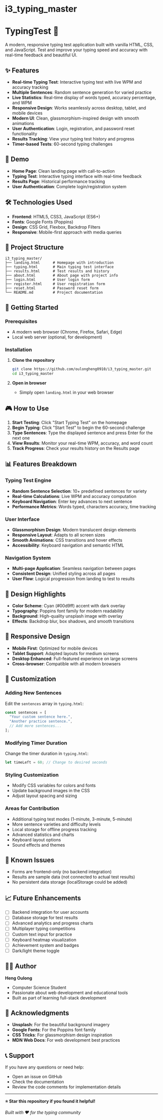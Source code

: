 # i3_typing_master
# TypingTest 🚀

A modern, responsive typing test application built with vanilla HTML, CSS, and JavaScript. Test and improve your typing speed and accuracy with real-time feedback and beautiful UI.


## ✨ Features

- **Real-time Typing Test**: Interactive typing test with live WPM and accuracy tracking
- **Multiple Sentences**: Random sentence generation for varied practice
- **Live Statistics**: Real-time display of words typed, accuracy percentage, and WPM
- **Responsive Design**: Works seamlessly across desktop, tablet, and mobile devices
- **Modern UI**: Clean, glassmorphism-inspired design with smooth animations
- **User Authentication**: Login, registration, and password reset functionality
- **Results Tracking**: View your typing test history and progress
- **Timer-based Tests**: 60-second typing challenges

## 🎯 Demo

- **Home Page**: Clean landing page with call-to-action
- **Typing Test**: Interactive typing interface with real-time feedback
- **Results Page**: Historical performance tracking
- **User Authentication**: Complete login/registration system

## 🛠️ Technologies Used

- **Frontend**: HTML5, CSS3, JavaScript (ES6+)
- **Fonts**: Google Fonts (Poppins)
- **Design**: CSS Grid, Flexbox, Backdrop Filters
- **Responsive**: Mobile-first approach with media queries

## 📁 Project Structure

```
i3_typing_master/
├── landing.html      # Homepage with introduction
├── typing.html       # Main typing test interface
├── results.html      # Test results and history
├── about.html        # About page with project info
├── login.html        # User login form
├── register.html     # User registration form
├── reset.html        # Password reset form
└── README.md         # Project documentation
```

## 🚀 Getting Started

### Prerequisites

- A modern web browser (Chrome, Firefox, Safari, Edge)
- Local web server (optional, for development)

### Installation

1. **Clone the repository**
   ```bash
   git clone https://github.com/oulongheng0910/i3_typing_master.git
   cd i3_typing_master
   ```

2. **Open in browser**
   - Simply open `landing.html` in your web browser
   



## 🎮 How to Use

1. **Start Testing**: Click "Start Typing Test" on the homepage
2. **Begin Typing**: Click "Start Test" to begin the 60-second challenge
3. **Type Sentences**: Type the displayed sentence and press Enter for the next one
4. **View Results**: Monitor your real-time WPM, accuracy, and word count
5. **Track Progress**: Check your results history on the Results page

## 📊 Features Breakdown

### Typing Test Engine
- **Random Sentence Selection**: 10+ predefined sentences for variety
- **Real-time Calculations**: Live WPM and accuracy computation
- **Keyboard Navigation**: Enter key advances to next sentence
- **Performance Metrics**: Words typed, characters accuracy, time tracking

### User Interface
- **Glassmorphism Design**: Modern translucent design elements
- **Responsive Layout**: Adapts to all screen sizes
- **Smooth Animations**: CSS transitions and hover effects
- **Accessibility**: Keyboard navigation and semantic HTML

### Navigation System
- **Multi-page Application**: Seamless navigation between pages
- **Consistent Design**: Unified styling across all pages
- **User Flow**: Logical progression from landing to test to results

## 🎨 Design Highlights

- **Color Scheme**: Cyan (#00d9ff) accent with dark overlay
- **Typography**: Poppins font family for modern readability
- **Background**: High-quality unsplash image with overlay
- **Effects**: Backdrop blur, box shadows, and smooth transitions

## 📱 Responsive Design

- **Mobile First**: Optimized for mobile devices
- **Tablet Support**: Adapted layouts for medium screens
- **Desktop Enhanced**: Full-featured experience on large screens
- **Cross-browser**: Compatible with all modern browsers

## 🔧 Customization

### Adding New Sentences
Edit the `sentences` array in `typing.html`:
```javascript
const sentences = [
  "Your custom sentence here.",
  "Another practice sentence.",
  // Add more sentences...
];
```

### Modifying Timer Duration
Change the timer duration in `typing.html`:
```javascript
let timeLeft = 60; // Change to desired seconds
```

### Styling Customization
- Modify CSS variables for colors and fonts
- Update background images in the CSS
- Adjust layout spacing and sizing


### Areas for Contribution
- Additional typing test modes (1-minute, 3-minute, 5-minute)
- More sentence varieties and difficulty levels
- Local storage for offline progress tracking
- Advanced statistics and charts
- Keyboard layout options
- Sound effects and themes

## 🐛 Known Issues

- Forms are frontend-only (no backend integration)
- Results are sample data (not connected to actual test results)
- No persistent data storage (localStorage could be added)

## 📈 Future Enhancements

- [ ] Backend integration for user accounts
- [ ] Database storage for test results
- [ ] Advanced analytics and progress charts
- [ ] Multiplayer typing competitions
- [ ] Custom text input for practice
- [ ] Keyboard heatmap visualization
- [ ] Achievement system and badges
- [ ] Dark/light theme toggle

## 👨‍💻 Author

**Heng Oulong**
- Computer Science Student
- Passionate about web development and educational tools
- Built as part of learning full-stack development


## 🙏 Acknowledgments

- **Unsplash**: For the beautiful background imagery
- **Google Fonts**: For the Poppins font family
- **CSS Tricks**: For glassmorphism design inspiration
- **MDN Web Docs**: For web development best practices

## 📞 Support

If you have any questions or need help:
- Open an issue on GitHub
- Check the documentation
- Review the code comments for implementation details

---

**⭐ Star this repository if you found it helpful!**

*Built with ❤️ for the typing community*

